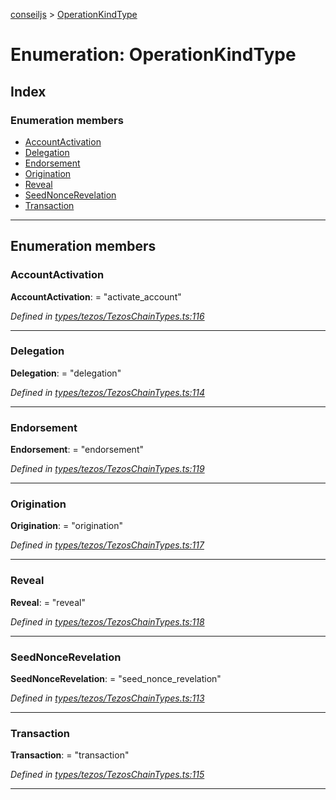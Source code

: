 [conseiljs](../README.md) > [OperationKindType](../enums/operationkindtype.md)

# Enumeration: OperationKindType

## Index

### Enumeration members

* [AccountActivation](operationkindtype.md#accountactivation)
* [Delegation](operationkindtype.md#delegation)
* [Endorsement](operationkindtype.md#endorsement)
* [Origination](operationkindtype.md#origination)
* [Reveal](operationkindtype.md#reveal)
* [SeedNonceRevelation](operationkindtype.md#seednoncerevelation)
* [Transaction](operationkindtype.md#transaction)

---

## Enumeration members

<a id="accountactivation"></a>

###  AccountActivation

**AccountActivation**:  = "activate_account"

*Defined in [types/tezos/TezosChainTypes.ts:116](https://github.com/Cryptonomic/ConseilJS/blob/e4b4aa7/src/types/tezos/TezosChainTypes.ts#L116)*

___
<a id="delegation"></a>

###  Delegation

**Delegation**:  = "delegation"

*Defined in [types/tezos/TezosChainTypes.ts:114](https://github.com/Cryptonomic/ConseilJS/blob/e4b4aa7/src/types/tezos/TezosChainTypes.ts#L114)*

___
<a id="endorsement"></a>

###  Endorsement

**Endorsement**:  = "endorsement"

*Defined in [types/tezos/TezosChainTypes.ts:119](https://github.com/Cryptonomic/ConseilJS/blob/e4b4aa7/src/types/tezos/TezosChainTypes.ts#L119)*

___
<a id="origination"></a>

###  Origination

**Origination**:  = "origination"

*Defined in [types/tezos/TezosChainTypes.ts:117](https://github.com/Cryptonomic/ConseilJS/blob/e4b4aa7/src/types/tezos/TezosChainTypes.ts#L117)*

___
<a id="reveal"></a>

###  Reveal

**Reveal**:  = "reveal"

*Defined in [types/tezos/TezosChainTypes.ts:118](https://github.com/Cryptonomic/ConseilJS/blob/e4b4aa7/src/types/tezos/TezosChainTypes.ts#L118)*

___
<a id="seednoncerevelation"></a>

###  SeedNonceRevelation

**SeedNonceRevelation**:  = "seed_nonce_revelation"

*Defined in [types/tezos/TezosChainTypes.ts:113](https://github.com/Cryptonomic/ConseilJS/blob/e4b4aa7/src/types/tezos/TezosChainTypes.ts#L113)*

___
<a id="transaction"></a>

###  Transaction

**Transaction**:  = "transaction"

*Defined in [types/tezos/TezosChainTypes.ts:115](https://github.com/Cryptonomic/ConseilJS/blob/e4b4aa7/src/types/tezos/TezosChainTypes.ts#L115)*

___

